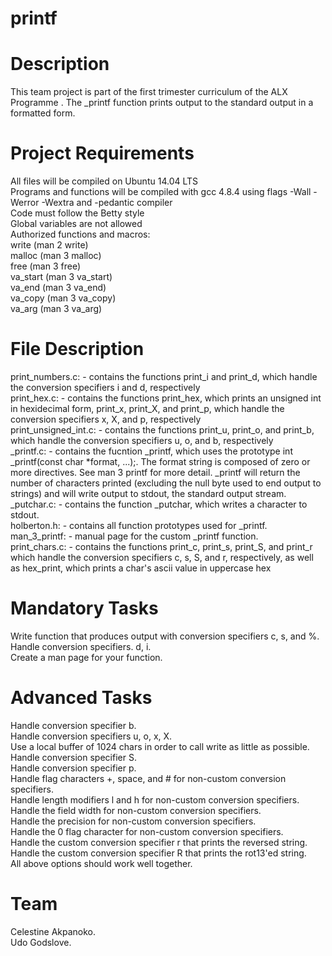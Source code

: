 # printf

# Description
This team project is part of the first trimester curriculum of the ALX Programme . The _printf function prints output to the standard output in a formatted form.

# Project Requirements
All files will be compiled on Ubuntu 14.04 LTS <br />
Programs and functions will be compiled with gcc 4.8.4 using flags -Wall -Werror -Wextra and -pedantic compiler <br />
Code must follow the Betty style <br />
Global variables are not allowed<br />
Authorized functions and macros:<br />
write (man 2 write) <br />
malloc (man 3 malloc) <br />
free (man 3 free) <br />
va_start (man 3 va_start)<br />
va_end (man 3 va_end)<br />
va_copy (man 3 va_copy)<br />
va_arg (man 3 va_arg)<br />

# File Description
print_numbers.c: - contains the functions print_i and print_d, which handle the conversion specifiers i and d, respectively<br />
print_hex.c: - contains the functions print_hex, which prints an unsigned int in hexidecimal form, print_x, print_X, and print_p, which handle the conversion specifiers x, X, and p, respectively <br />
print_unsigned_int.c: - contains the functions print_u, print_o, and print_b, which handle the conversion specifiers u, o, and b, respectively<br />
_printf.c: - contains the fucntion _printf, which uses the prototype int _printf(const char *format, ...);. The format string is composed of zero or more directives. See man 3 printf for more detail. _printf will return the number of characters printed (excluding the null byte used to end output to strings) and will write output to stdout, the standard output stream.<br />
_putchar.c: - contains the function _putchar, which writes a character to stdout.<br />
holberton.h: - contains all function prototypes used for _printf.<br />
man_3_printf: - manual page for the custom _printf function.<br />
print_chars.c: - contains the functions print_c, print_s, print_S, and print_r which handle the conversion specifiers c, s, S, and r, respectively, as well as hex_print, which prints a char's ascii value in uppercase hex

# Mandatory Tasks
Write function that produces output with conversion specifiers c, s, and %.<br />
Handle conversion specifiers. d, i.<br />
Create a man page for your function.<br />

# Advanced Tasks<br />
Handle conversion specifier b.<br />
Handle conversion specifiers u, o, x, X.<br />
Use a local buffer of 1024 chars in order to call write as little as possible.<br />
Handle conversion specifier S.<br />
Handle conversion specifier p.<br />
Handle flag characters +, space, and # for non-custom conversion specifiers.<br />
Handle length modifiers l and h for non-custom conversion specifiers.<br />
Handle the field width for non-custom conversion specifiers.<br />
Handle the precision for non-custom conversion specifiers.<br />
Handle the 0 flag character for non-custom conversion specifiers.<br />
Handle the custom conversion specifier r that prints the reversed string.<br />
Handle the custom conversion specifier R that prints the rot13'ed string.<br />
All above options should work well together.

# Team

Celestine Akpanoko.<br />
Udo Godslove.<br />
